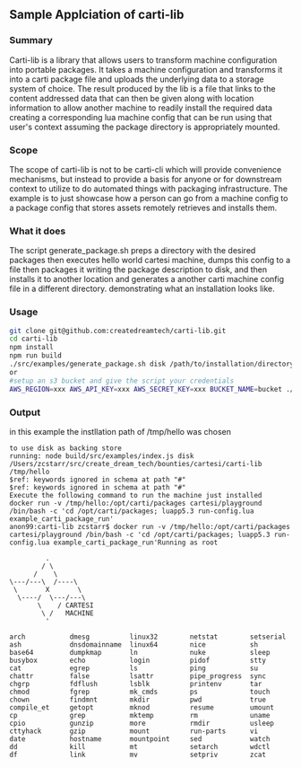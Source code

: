 ## Sample Applciation of carti-lib
### Summary
Carti-lib is a library that allows users to transform machine configuration into portable packages.
It takes a machine configuration and transforms it into a carti package file and uploads the underlying data to a 
storage system of choice. The result produced by the lib is a file that links to the content addressed data that can then be given along with location information to allow another machine to readily install the required data creating a corresponding lua machine config that can be run using that user's context assuming the package directory is appropriately mounted. 
### Scope
The scope of carti-lib is not to be carti-cli which will provide convenience mechanisms, but instead to provide a basis for anyone or for downstream context to utilize to do automated things with packaging infrastructure. The example is to just showcase how a person can go from a machine config to a package config that stores assets remotely retrieves and installs them. 
### What it does
The script generate_package.sh preps a directory with the desired packages then executes hello world cartesi machine,
dumps this config to a file then packages it writing the package description to disk, and then installs it to another location and generates a another carti machine config file in a different directory. demonstrating what an installation looks like. 
### Usage
```sh
git clone git@github.com:createdreamtech/carti-lib.git
cd carti-lib
npm install
npm run build
./src/examples/generate_package.sh disk /path/to/installation/directory
or 
#setup an s3 bucket and give the script your credentials
AWS_REGION=xxx AWS_API_KEY=xxx AWS_SECRET_KEY=xxx BUCKET_NAME=bucket ./generate_package.sh s3 /path/to/installation/directory
```
### Output
in this example the instllation path of /tmp/hello was chosen
```
to use disk as backing store
running: node build/src/examples/index.js disk /Users/zcstarr/src/create_dream_tech/bounties/cartesi/carti-lib /tmp/hello
$ref: keywords ignored in schema at path "#"
$ref: keywords ignored in schema at path "#"
Execute the following command to run the machine just installed
docker run -v /tmp/hello:/opt/carti/packages cartesi/playground /bin/bash -c 'cd /opt/carti/packages; luapp5.3 run-config.lua example_carti_package_run'
anon99:carti-lib zcstarr$ docker run -v /tmp/hello:/opt/carti/packages cartesi/playground /bin/bash -c 'cd /opt/carti/packages; luapp5.3 run-config.lua example_carti_package_run'Running as root

         .
        / \
      /    \
\---/---\  /----\
 \       X       \
  \----/  \---/---\
       \    / CARTESI
        \ /   MACHINE
         '

arch           dmesg          linux32        netstat        setserial
ash            dnsdomainname  linux64        nice           sh
base64         dumpkmap       ln             nuke           sleep
busybox        echo           login          pidof          stty
cat            egrep          ls             ping           su
chattr         false          lsattr         pipe_progress  sync
chgrp          fdflush        lsblk          printenv       tar
chmod          fgrep          mk_cmds        ps             touch
chown          findmnt        mkdir          pwd            true
compile_et     getopt         mknod          resume         umount
cp             grep           mktemp         rm             uname
cpio           gunzip         more           rmdir          usleep
cttyhack       gzip           mount          run-parts      vi
date           hostname       mountpoint     sed            watch
dd             kill           mt             setarch        wdctl
df             link           mv             setpriv        zcat
```